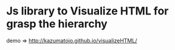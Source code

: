 # Js library to Visualize HTML for grasp the hierarchy

demo => http://kazumatojo.github.io/visualizeHTML/
